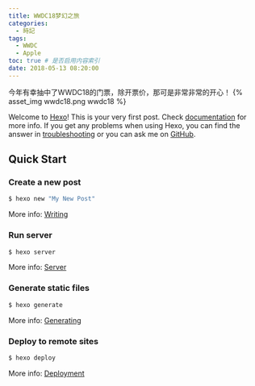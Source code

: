 ```yaml
---
title: WWDC18梦幻之旅
categories:
  - 時記
tags:
  - WWDC
  - Apple
toc: true # 是否启用内容索引
date: 2018-05-13 08:20:00
---
```


今年有幸抽中了WWDC18的门票，除开票价，那可是非常非常的开心！
{% asset_img wwdc18.png wwdc18 %}


Welcome to [Hexo](https://hexo.io/)! This is your very first post. Check [documentation](https://hexo.io/docs/) for more info. If you get any problems when using Hexo, you can find the answer in [troubleshooting](https://hexo.io/docs/troubleshooting.html) or you can ask me on [GitHub](https://github.com/hexojs/hexo/issues).

## Quick Start

### Create a new post

``` bash
$ hexo new "My New Post"
```

More info: [Writing](https://hexo.io/docs/writing.html)

### Run server

``` bash
$ hexo server
```

More info: [Server](https://hexo.io/docs/server.html)

### Generate static files

``` bash
$ hexo generate
```

More info: [Generating](https://hexo.io/docs/generating.html)

### Deploy to remote sites

``` bash
$ hexo deploy
```

More info: [Deployment](https://hexo.io/docs/deployment.html)



